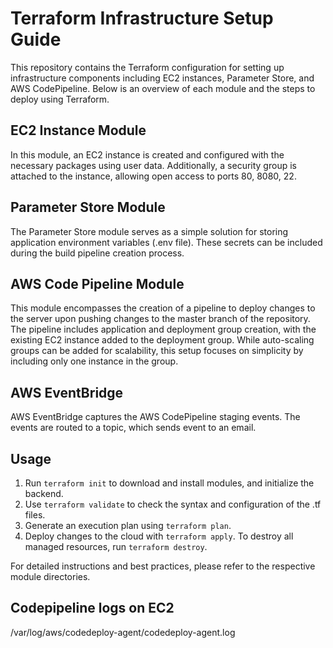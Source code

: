 # Terraform Infrastructure Setup Guide

This repository contains the Terraform configuration for setting up infrastructure components including EC2 instances, Parameter Store, and AWS CodePipeline. Below is an overview of each module and the steps to deploy using Terraform.

## EC2 Instance Module
In this module, an EC2 instance is created and configured with the necessary packages using user data. Additionally, a security group is attached to the instance, allowing open access to ports 80, 8080, 22.

## Parameter Store Module
The Parameter Store module serves as a simple solution for storing application environment variables (.env file). These secrets can be included during the build pipeline creation process.

## AWS Code Pipeline Module
This module encompasses the creation of a pipeline to deploy changes to the server upon pushing changes to the master branch of the repository. The pipeline includes application and deployment group creation, with the existing EC2 instance added to the deployment group. While auto-scaling groups can be added for scalability, this setup focuses on simplicity by including only one instance in the group.

## AWS EventBridge
AWS EventBridge captures the AWS CodePipeline staging events. The events are routed to a topic, which sends event to an email.

## Usage
1. Run `terraform init` to download and install modules, and initialize the backend.
2. Use `terraform validate` to check the syntax and configuration of the .tf files.
3. Generate an execution plan using `terraform plan`.
4. Deploy changes to the cloud with `terraform apply`.
To destroy all managed resources, run `terraform destroy`.


For detailed instructions and best practices, please refer to the respective module directories.

## Codepipeline logs on EC2
/var/log/aws/codedeploy-agent/codedeploy-agent.log